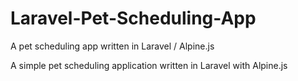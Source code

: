 # Laravel-Pet-Scheduling-App
A pet scheduling app written in Laravel / Alpine.js

A simple pet scheduling application written in Laravel with Alpine.js
